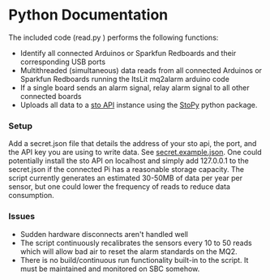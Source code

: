 # Python Documentation

The included code (read.py ) performs the following functions:

* Identify all connected Arduinos or Sparkfun Redboards and their corresponding USB ports
* Multithreaded (simultaneous) data reads from all connected Arduinos or Sparkfun Redboards running the ItsLit mq2alarm arduino code
* If a single board sends an alarm signal, relay alarm signal to all other connected boards
* Uploads all data to a [sto API](https://github.com/z3dtech/sto) instance using the [StoPy](https://github.com/z3dtech/StoPy) python package.

### Setup

Add a secret.json file that details the address of your sto api, the port, and the API key you are using to write data. See [secret.example.json](./secret.example.json). 
One could potentially install the sto API on localhost and simply add 127.0.0.1 to the secret.json if the connected Pi has a reasonable storage capacity. The script currently generates an estimated 30-50MB of data per year per sensor, but one could lower the frequency of reads to reduce data consumption.

### Issues

* Sudden hardware disconnects aren't handled well
* The script continuously recalibrates the sensors every 10 to 50 reads which will allow bad air to reset the alarm standards on the MQ2.
* There is no build/continuous run functionality built-in to the script. It must be maintained and monitored on SBC somehow.
